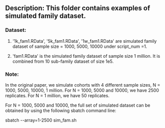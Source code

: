 
## Description: This folder contains examples of simulated family dataset. 

### Dataset:
1. '1k_fam1.RData', '5k_fam1.RData', '1w_fam1.RData' are simulated family dataset of sample size = 1000, 5000, 10000 under script_num =1. 

2. 'fam1.RData' is the simulated family dataset of sample size 1 million. It is combined from  10 sub-family dataset of size 1e5. 


### Note: 
In the original paper, we simulate cohorts with 4 different sample sizes, N = 1000, 5000, 10000, 1 million. For N = 1000, 5000 and 10000, we have 2500 replicates. For N = 1 million, we have 50 replicates. 

For N = 1000, 5000 and 10000, the full set of simulated dataset can be obtained by using the following sbatch command line: 

sbatch --array=1-2500 sim_fam.sh

